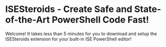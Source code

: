 # ISESteroids - Create Safe and State-of-the-Art PowerShell Code Fast!

Welcome! It takes less than 5 minutes for you to download and setup the ISESteroids extension for your built-in ISE PowerShell editor!
